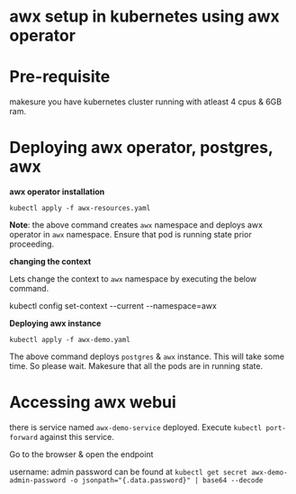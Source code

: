 # awx setup in kubernetes using awx operator

# Pre-requisite

makesure you have kubernetes cluster running with atleast 4 cpus & 6GB ram.

# Deploying awx operator, postgres, awx

**awx operator installation**

```
kubectl apply -f awx-resources.yaml
```

**Note**: the above command creates `awx` namespace and deploys awx operator in `awx` namespace. Ensure that pod is running state prior proceeding.

**changing the context**

Lets change the context to `awx` namespace by executing the below command.

kubectl config set-context --current --namespace=awx

**Deploying awx instance**

```
kubectl apply -f awx-demo.yaml
```

The above command deploys `postgres` & `awx` instance. This will take some time. So please wait.
Makesure that all the pods are in running state.

# Accessing awx webui

there is service named `awx-demo-service` deployed. Execute `kubectl port-forward` against this service.

Go to the browser & open the endpoint

username: admin
password can be found at `kubectl get secret awx-demo-admin-password -o jsonpath="{.data.password}" | base64 --decode`



